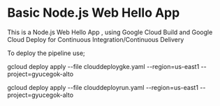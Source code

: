 # Basic Node.js Web Hello App

This is a Node.js Web Hello App , using Google Cloud Build and Google Cloud Deploy for Continuous Integration/Continuous Delivery

To deploy the pipeline use;

gcloud deploy apply --file clouddeploygke.yaml --region=us-east1 --project=gyucegok-alto

gcloud deploy apply --file clouddeployrun.yaml --region=us-east1 --project=gyucegok-alto
